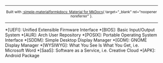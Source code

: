 <div class="built-with-footer" align="center" markdown>

-------

<small>Built with [:simple-materialformkdocs: Material for MkDocs](https://squidfunk.github.io/mkdocs-material){ target="_blank" rel="noopener noreferrer" }.</small>

-------

</div>

*[UEFI]: Unified Extensible Firmware Interface
*[BIOS]: Basic Input/Output System
*[AUR]: Arch User Repository
*[POSIX]: Portable Operating System Interface
*[SDDM]: Simple Desktop Display Manager
*[GDM]: GNOME Display Manager
*[WYSIWYG]: What You See Is What You Get, i.e. Microsoft Word
*[SaaS]: Software as a Service, i.e. Creative Cloud
*[APK]: Android Package
